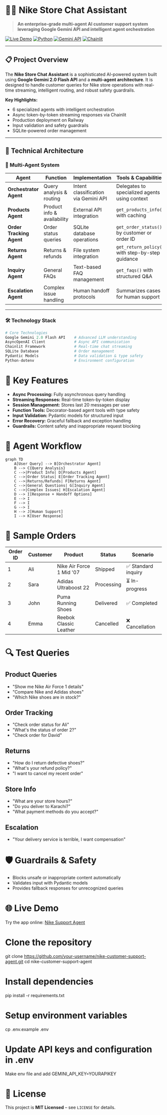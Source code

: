 # 🏃‍♂️ Nike Store Chat Assistant

> **An enterprise-grade multi-agent AI customer support system leveraging Google Gemini API and intelligent agent orchestration**

[![Live Demo](https://img.shields.io/badge/Live%20Demo-View%20App-blue?style=for-the-badge)](https://nike-support-agent.up.railway.app)
[![Python](https://img.shields.io/badge/Python-3.8+-green?style=for-the-badge&logo=python)](https://www.python.org/)
[![Gemini API](https://img.shields.io/badge/Google-Gemini%202.0%20Flash-orange?style=for-the-badge&logo=google)](https://gemini.google.com/)
[![Chainlit](https://img.shields.io/badge/Chainlit-Streaming-purple?style=for-the-badge)](https://chainlit.io/)

---

## 📋 Project Overview

The **Nike Store Chat Assistant** is a sophisticated AI-powered system built using **Google Gemini 2.0 Flash API** and a **multi-agent architecture**. It is designed to handle customer queries for Nike store operations with real-time streaming, intelligent routing, and robust safety guardrails.

**Key Highlights:**

- 6 specialized agents with intelligent orchestration
- Async token-by-token streaming responses via Chainlit
- Production deployment on Railway
- Input validation and safety guardrails
- SQLite-powered order management

---

## 🚀 Technical Architecture

### 🤖 Multi-Agent System

| Agent | Function | Implementation | Tools & Capabilities |
|-------|---------|----------------|-------------------|
| **Orchestrator Agent** | Query analysis & routing | Intent classification via Gemini API | Delegates to specialized agents using context |
| **Products Agent** | Product info & availability | External API integration | `get_products_info()` with caching |
| **Order Tracking Agent** | Order status queries | SQLite database operations | `get_order_status()` by customer or order ID |
| **Returns Agent** | Returns & refunds | File system integration | `get_return_policy()` with step-by-step guidance |
| **Inquiry Agent** | General FAQs | Text-based FAQ management | `get_faqs()` with structured Q&A |
| **Escalation Agent** | Complex issue handling | Human handoff protocols | Summarizes cases for human support |

---

### 🛠️ Technology Stack

```python
# Core Technologies
Google Gemini 2.0 Flash API    # Advanced LLM understanding
AsyncOpenAI Client             # Async API communication
Chainlit Framework             # Real-time chat streaming
SQLite Database                # Order management
Pydantic Models                # Data validation & type safety
Python-dotenv                  # Environment configuration


```

# 🔧 Key Features

- **Async Processing:** Fully asynchronous query handling  
- **Streaming Responses:** Real-time token-by-token display  
- **Session Management:** Stores last 20 messages per user  
- **Function Tools:** Decorator-based agent tools with type safety  
- **Input Validation:** Pydantic models for structured input  
- **Error Recovery:** Graceful fallback and exception handling  
- **Guardrails:** Content safety and inappropriate request blocking


# 🔄 Agent Workflow

```mermaid
graph TD
    A[User Query] --> B[Orchestrator Agent]
    B --> C{Query Analysis}
    C -->|Product Info| D[Products Agent]
    C -->|Order Status| E[Order Tracking Agent]
    C -->|Returns/Refunds| F[Returns Agent]
    C -->|General Questions| G[Inquiry Agent]
    C -->|Complex Issues| H[Escalation Agent]
    D --> I[Response + Handoff Options]
    E --> I
    F --> I
    G --> I
    H --> J[Human Support]
    I --> K[User Response]

```

# 🛒 Sample Orders

| Order ID | Customer | Product                     | Status      | Scenario               |
|----------|----------|-----------------------------|------------|-----------------------|
| 1        | Ali      | Nike Air Force 1 Mid '07    | Shipped     | ✅ Standard inquiry    |
| 2        | Sara     | Adidas Ultraboost 22        | Processing  | ⏳ In-progress         |
| 3        | John     | Puma Running Shoes          | Delivered   | ✅ Completed           |
| 4        | Emma     | Reebok Classic Leather      | Cancelled   | ❌ Cancellation        |


# 🔍 Test Queries

## Product Queries
- "Show me Nike Air Force 1 details"  
- "Compare Nike and Adidas shoes"  
- "Which Nike shoes are in stock?"  

## Order Tracking
- "Check order status for Ali"  
- "What's the status of order 2?"  
- "Check order for David"  
## Returns
- "How do I return defective shoes?"  
- "What's your refund policy?"  
- "I want to cancel my recent order"  

## Store Info
- "What are your store hours?"  
- "Do you deliver to Karachi?"  
- "What payment methods do you accept?"  

## Escalation
- "Your delivery service is terrible, I want compensation"  


# 🛡️ Guardrails & Safety

- Blocks unsafe or inappropriate content automatically  
- Validates input with Pydantic models  
- Provides fallback responses for unrecognized queries  

# 🌐 Live Demo

Try the app online: [Nike Support Agent](https://nike-support-agent.up.railway.app)


# Clone the repository
git clone https://github.com/your-username/nike-customer-support-agent.git
cd nike-customer-support-agent

# Install dependencies
pip install -r requirements.txt

# Setup environment variables
cp .env.example .env
# Update API keys and configuration in .env
Make env file and add GEMINI_API_KEY=YOURAPIKEY
# 📝 License

This project is **MIT Licensed** – see `LICENSE` for details.


